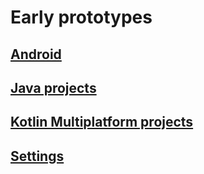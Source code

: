 # Early prototypes

## [Android](android/README.md)
## [Java projects](single-target/README.md)
## [Kotlin Multiplatform projects](kotlin-multiplatform/README.md)
## [Settings](workspace-settings/README.md)
